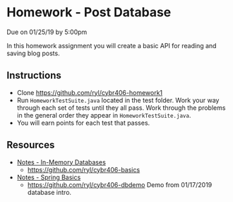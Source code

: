 # Homework - Post Database

Due on 01/25/19 by 5:00pm

In this homework assignment you will create a basic API for reading and saving
blog posts.

## Instructions

* Clone https://github.com/ryl/cybr406-homework1
* Run `HomeworkTestSuite.java` located in the test folder. Work your way through
  each set of tests until they all pass. Work through the problems in the
  general order they appear in `HomeworkTestSuite.java`.
* You will earn points for each test that passes.

## Resources

* [Notes - In-Memory Databases](/notes/in-memory-db.md)
    * https://github.com/ryl/cybr406-basics
* [Notes - Spring Basics](/notes/spring-basics.md)
    * https://github.com/ryl/cybr406-dbdemo Demo from 01/17/2019 database intro.
